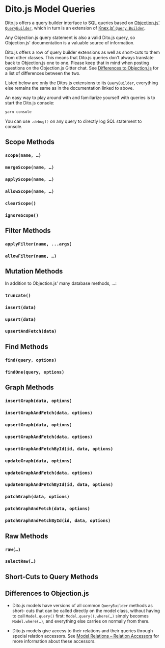 # Dito.js Model Queries

Dito.js offers a query builder interface to SQL queries based on
[Objection.js' `QueryBuilder`](http://vincit.github.io/objection.js/#querybuilder),
which in turn is an extension of
[Knex.js' `Query Builder`](http://knexjs.org/#Builder).

Any Objection.js query statement is also a valid Dito.js query, so Objection.js'
documentation is a valuable source of information.

Dito.js offers a row of query builder extensions as well as short-cuts to them
from other classes. This means that Dito.js queries don't always translate back
to Objection.js one to one. Please keep that in mind when posting questions on
the Objection.js Gitter chat. See
[Differences to Objection.js](#differences-to-objectionjs) for a list of
differences between the two.

Listed below are only the Ditos.js extensions to its `QueryBuilder`, everything
else remains the same as in the documentation linked to above.

An easy way to play around with and familiarize yourself with queries is to
start the Dito.js console:

```sh
yarn console
```

You can use `.debug()` on any query to directly log SQL statement to console.

## Scope Methods

### `scope(name, …)`
### `mergeScope(name, …)`
### `applyScope(name, …)`
### `allowScope(name, …)`
### `clearScope()`
### `ignoreScope()`

## Filter Methods

### `applyFilter(name, ...args)`
### `allowFilter(name, …)`

## Mutation Methods

In addition to Objection.js' many database methods, ...:

### `truncate()`
### `insert(data)`
### `upsert(data)`
### `upsertAndFetch(data)`

## Find Methods

### `find(query, options)`
### `findOne(query, options)`

## Graph Methods

### `insertGraph(data, options)`
### `insertGraphAndFetch(data, options)`
### `upsertGraph(data, options)`
### `upsertGraphAndFetch(data, options)`
### `upsertGraphAndFetchById(id, data, options)`
### `updateGraph(data, options)`
### `updateGraphAndFetch(data, options)`
### `updateGraphAndFetchById(id, data, options)`
### `patchGraph(data, options)`
### `patchGraphAndFetch(data, options)`
### `patchGraphAndFetchById(id, data, options)`

## Raw Methods

### `raw(…)`
### `selectRaw(…)`

## Short-Cuts to Query Methods

## Differences to Objection.js

- Dito.js models have versions of all common `QueryBuilder` methods as short-
  cuts that can be called directly on the model class, without having to call
  `Model.query()` first: `Model.query().where(…)` simply becomes
  `Model.where(…)`, and everything else carries on normally from there.

- Dito.js models give access to their relations and their queries through
  special relation accessors. See
  [Model Relations – Relation Accessors](./model-relations#relation-accessors)
  for more information about these accessors.

